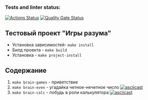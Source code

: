 ### Tests and linter status:
[![Actions Status](https://github.com/voroninadm/python-project-49/actions/workflows/hexlet-check.yml/badge.svg)](https://github.com/voroninadm/python-project-49/actions)
[![Quality Gate Status](https://sonarcloud.io/api/project_badges/measure?project=voroninadm_python-project-49&metric=alert_status)](https://sonarcloud.io/summary/new_code?id=voroninadm_python-project-49)


## Тестовый проект "Игры разума"

- Установка зависимостей- ```make install```
- Билд проекта - ``make build``
- Установка - ``make project-install``

## Содержание
1. ``make brain-games`` - приветствие
2. ``make brain-even`` - угадайка четное-нечетное число
[![asciicast](https://asciinema.org/a/snLBxpeitJDjTyZdXtqeRANcE.svg)](https://asciinema.org/a/snLBxpeitJDjTyZdXtqeRANcE)
3. ``make brain-calc`` - побудь в роли калькулятора
[![asciicast](https://asciinema.org/a/FKVOUDyzq8nVMT0bLRXIZRQ5P.svg)](https://asciinema.org/a/FKVOUDyzq8nVMT0bLRXIZRQ5P)